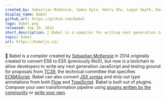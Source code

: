 ```yaml
---
created_by: Sebastian McKenzie, James Kyle, Henry Zhu, Logan Smyth, Daniel Tschinder
display_name: Babel
github_url: https://github.com/babel
logo: babel.png
released: Sep 28, 2014
short_description: 🐠 Babel is a compiler for writing next generation JavaScript, today.
topic: babel
url: https://babeljs.io/
---
```


🐠 Babel is a compiler created by [Sebastian McKenzie](https://github.com/kittens) in 2014 originally created to convert ES6 to ES5 (previously 6to5), but now is a toolchain to allow developers to write any next generation JavaScript and testing ground for proposals from [TC39](https://github.com/tc39), the technical committee that specifies [ECMAScript](https://en.wikipedia.org/wiki/ECMAScript). Babel can also convert [JSX syntax](https://facebook.github.io/jsx/) and strip out type annotations from both [Flow](https://flow.org/) and [TypeScript](https://www.typescriptlang.org/). Babel is built out of plugins. Compose your own transformation pipeline using [plugins written by the community](https://www.npmjs.com/browse/keyword/babel-plugin) or [write your own](https://github.com/thejameskyle/babel-handbook).
